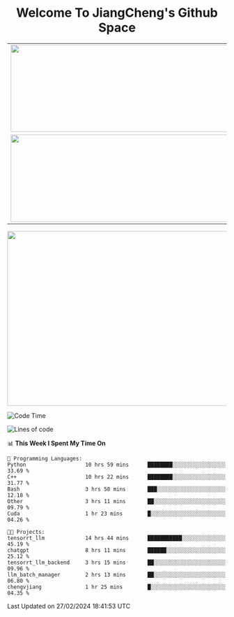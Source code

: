 <h1 align="center">Welcome To JiangCheng's Github Space</h1>

<table align="center" frame="void" rules="none" >
  <tr>
    <td>
      <div align="center"> <img height="200px" width="500px"  src="https://github-readme-stats.vercel.app/api?username=thisjiang&hide_title=true&hide_border=true&layout=compact&show_icons=trueline_height=21&text_color=000&icon_color=000&bg_color=0,ea6161,ffc64d,fffc4d,52fa5a&theme=graywhite" /> </div>
    </td>
    <td>
      <div align="center"> <img height="200px" width="500px" src="https://github-readme-stats.vercel.app/api/top-langs/?username=thisjiang&hide_title=true&hide_border=true&layout=compact&langs_count=6&text_color=000&icon_color=fff&bg_color=0,52fa5a,4dfcff,c64dff&theme=graywhite" /> </div>
    </td>
  </tr>
  <tr>
    <td>
      <div align="center"> <img height="200px" width="500px" src="https://github-readme-streak-stats.herokuapp.com/?user=thisjiang&hide_title=true&hide_border=true&layout=compact&langs_count=6" /> </div>
    </td>
    <td>
      <div align="center"> 
      <a href="https://github.com/" target="_blank"><img style="margin: 10px" src="https://profilinator.rishav.dev/skills-assets/git-scm-icon.svg" alt="Git" height="50" /></a>  
      <a href="https://www.linux.org/" target="_blank"><img style="margin: 10px" src="https://profilinator.rishav.dev/skills-assets/linux-original.svg" alt="Linux" height="50" /></a>  
      <a href="https://www.gnu.org/software/bash/" target="_blank"><img style="margin: 10px" src="https://profilinator.rishav.dev/skills-assets/gnu_bash-icon.svg" alt="Bash" height="50" /></a>  
      </div>
    </td>
  </tr>
</table>

<div align="center"> <img height="400px" width="1000px" src="https://github-readme-activity-graph.cyclic.app/graph?username=thisjiang&theme=react&hide_title=true&hide_border=true&layout=compact&langs_count=6" /> </div></td>

<!--START_SECTION:waka-->
![Code Time](http://img.shields.io/badge/Code%20Time-892%20hrs%2047%20mins-blue)

![Lines of code](https://img.shields.io/badge/From%20Hello%20World%20I%27ve%20Written-509.7%20thousand%20lines%20of%20code-blue)

📊 **This Week I Spent My Time On** 

```text
💬 Programming Languages: 
Python                   10 hrs 59 mins      ████████░░░░░░░░░░░░░░░░░   33.69 % 
C++                      10 hrs 22 mins      ████████░░░░░░░░░░░░░░░░░   31.77 % 
Bash                     3 hrs 58 mins       ███░░░░░░░░░░░░░░░░░░░░░░   12.18 % 
Other                    3 hrs 11 mins       ██░░░░░░░░░░░░░░░░░░░░░░░   09.79 % 
Cuda                     1 hr 23 mins        █░░░░░░░░░░░░░░░░░░░░░░░░   04.26 % 

🐱‍💻 Projects: 
tensorrt_llm             14 hrs 44 mins      ███████████░░░░░░░░░░░░░░   45.19 % 
chatgpt                  8 hrs 11 mins       ██████░░░░░░░░░░░░░░░░░░░   25.12 % 
tensorrt_llm_backend     3 hrs 15 mins       ██░░░░░░░░░░░░░░░░░░░░░░░   09.96 % 
llm_batch_manager        2 hrs 13 mins       ██░░░░░░░░░░░░░░░░░░░░░░░   06.80 % 
chengvjiang              1 hr 25 mins        █░░░░░░░░░░░░░░░░░░░░░░░░   04.35 % 
```


 Last Updated on 27/02/2024 18:41:53 UTC
<!--END_SECTION:waka-->
